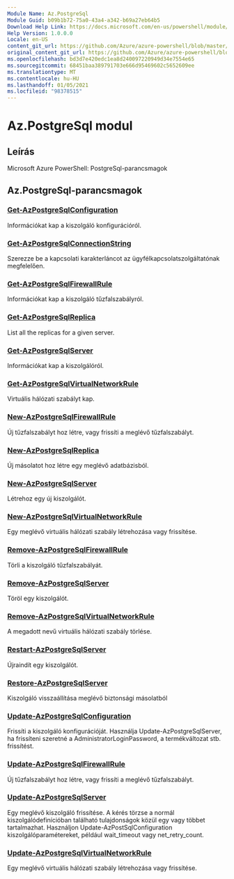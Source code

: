 ```yaml
---
Module Name: Az.PostgreSql
Module Guid: b09b1b72-75a0-43a4-a342-b69a27eb64b5
Download Help Link: https://docs.microsoft.com/en-us/powershell/module/az.postgresql
Help Version: 1.0.0.0
Locale: en-US
content_git_url: https://github.com/Azure/azure-powershell/blob/master/src/PostgreSql/help/Az.PostgreSql.md
original_content_git_url: https://github.com/Azure/azure-powershell/blob/master/src/PostgreSql/help/Az.PostgreSql.md
ms.openlocfilehash: bd3d7e420edc1ea8d240097220949d34e7554e65
ms.sourcegitcommit: 68451baa389791703e666d95469602c5652609ee
ms.translationtype: MT
ms.contentlocale: hu-HU
ms.lasthandoff: 01/05/2021
ms.locfileid: "98378515"
---
```

# Az.PostgreSql modul
## Leírás
Microsoft Azure PowerShell: PostgreSql-parancsmagok

## Az.PostgreSql-parancsmagok
### [Get-AzPostgreSqlConfiguration](Get-AzPostgreSqlConfiguration.md)
Információkat kap a kiszolgáló konfigurációról.

### [Get-AzPostgreSqlConnectionString](Get-AzPostgreSqlConnectionString.md)
Szerezze be a kapcsolati karakterláncot az ügyfélkapcsolatszolgáltatónak megfelelően.

### [Get-AzPostgreSqlFirewallRule](Get-AzPostgreSqlFirewallRule.md)
Információkat kap a kiszolgáló tűzfalszabályról.

### [Get-AzPostgreSqlReplica](Get-AzPostgreSqlReplica.md)
List all the replicas for a given server.

### [Get-AzPostgreSqlServer](Get-AzPostgreSqlServer.md)
Információkat kap a kiszolgálóról.

### [Get-AzPostgreSqlVirtualNetworkRule](Get-AzPostgreSqlVirtualNetworkRule.md)
Virtuális hálózati szabályt kap.

### [New-AzPostgreSqlFirewallRule](New-AzPostgreSqlFirewallRule.md)
Új tűzfalszabályt hoz létre, vagy frissíti a meglévő tűzfalszabályt.

### [New-AzPostgreSqlReplica](New-AzPostgreSqlReplica.md)
Új másolatot hoz létre egy meglévő adatbázisból.

### [New-AzPostgreSqlServer](New-AzPostgreSqlServer.md)
Létrehoz egy új kiszolgálót.

### [New-AzPostgreSqlVirtualNetworkRule](New-AzPostgreSqlVirtualNetworkRule.md)
Egy meglévő virtuális hálózati szabály létrehozása vagy frissítése.

### [Remove-AzPostgreSqlFirewallRule](Remove-AzPostgreSqlFirewallRule.md)
Törli a kiszolgáló tűzfalszabályát.

### [Remove-AzPostgreSqlServer](Remove-AzPostgreSqlServer.md)
Töröl egy kiszolgálót.

### [Remove-AzPostgreSqlVirtualNetworkRule](Remove-AzPostgreSqlVirtualNetworkRule.md)
A megadott nevű virtuális hálózati szabály törlése.

### [Restart-AzPostgreSqlServer](Restart-AzPostgreSqlServer.md)
Újraindít egy kiszolgálót.

### [Restore-AzPostgreSqlServer](Restore-AzPostgreSqlServer.md)
Kiszolgáló visszaállítása meglévő biztonsági másolatból

### [Update-AzPostgreSqlConfiguration](Update-AzPostgreSqlConfiguration.md)
Frissíti a kiszolgáló konfigurációját.
Használja Update-AzPostgreSqlServer, ha frissíteni szeretné a AdministratorLoginPassword, a termékváltozat stb. frissítést.

### [Update-AzPostgreSqlFirewallRule](Update-AzPostgreSqlFirewallRule.md)
Új tűzfalszabályt hoz létre, vagy frissíti a meglévő tűzfalszabályt.

### [Update-AzPostgreSqlServer](Update-AzPostgreSqlServer.md)
Egy meglévő kiszolgáló frissítése.
A kérés törzse a normál kiszolgálódefinícióban található tulajdonságok közül egy vagy többet tartalmazhat.
Használjon Update-AzPostSqlConfiguration kiszolgálóparamétereket, például wait_timeout vagy net_retry_count.

### [Update-AzPostgreSqlVirtualNetworkRule](Update-AzPostgreSqlVirtualNetworkRule.md)
Egy meglévő virtuális hálózati szabály létrehozása vagy frissítése.


